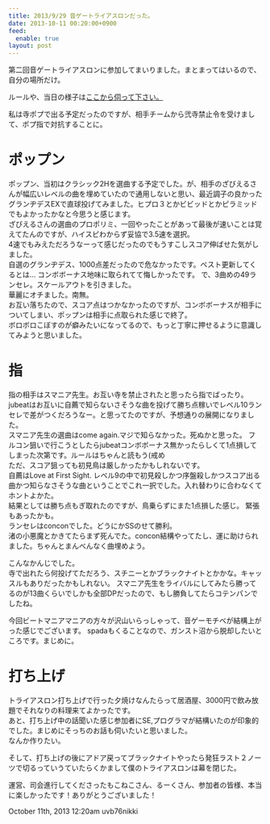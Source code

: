```yaml
---
title: 2013/9/29 音ゲートライアスロンだった。
date: 2013-10-11 00:20:00+0900
feed:
  enable: true
layout: post
---
```

<p>      第二回音ゲートライアスロンに参加してまいりました。まとまってはいるので、自分の場所だけ。    </p>    <p>      ルールや、当日の様子は<a href="http://togetter.com/li/570521" target="_blank">ここから伺って下さい。</a>    </p>    <p>      私は寺ポプで出る予定だったのですが、相手チームから弐寺禁止令を受けまして、ポプ指で対抗することに。    </p>    <h1>ポップン</h1>    <p>      ポップン、当初はクラシック2Hを選曲する予定でした。が、相手のざびえるさんが幅広いレベルの曲を埋めていたので通用しないと思い、最近調子の良かったグランヂデスEXで直球投げてみました。ヒプロ３とかビビッドとかピラミッドでもよかったかなと今思うと感じます。<br>      ざびえるさんの選曲のプロポリミ、一回やったことがあって最後が速いことは覚えてたんのですが、ハイスピわからず妥協で3.5速を選択。<br>      4速でもみえただろうなーって感じだったのでもうすこしスコア伸ばせた気がしました。<br>      自選のグランヂデス、1000点差だったので危なかったです。ベスト更新してくるとは…      コンボボーナス地味に取られてて悔しかったです。      で、3曲めの49ランセレ。スケールアウトを引きました。<br>      華麗にオチました。南無。<br>      お互い落ちたので、スコア点はつかなかったのですが、コンボボーナスが相手についてしまい、ポップンは相手に点取られた感じで終了。<br>      ボロボロこぼすのが癖みたいになってるので、もっと丁寧に押せるように意識してみようと思いました。    </p>    <h1>指</h1>    <p>      指の相手はスマニア先生。お互い寺を禁止されたと思ったら指でばったり。<br>      jubeatはお互いに自薦で知らないさそうな曲を投げて勝ち点稼いでレベル10ランセレで差がつくだろうなー。と思ってたのですが、予想通りの展開になりました。<br>      スマニア先生の選曲はcome again.マジで知らなかった。死ぬかと思った。      フルコン狙いで行こうとしたらjubeatコンボボーナス無かったらしくて1点損してしまった次第です。ルールはちゃんと読もう(戒め<br>      ただ、スコア狙っても初見鳥は厳しかったかもしれないです。<br>      自薦はLove at First Sight.      レベル9の中で初見殺しかつ序盤殺しかつスコア出る曲かつ知らなさそうな曲ということでこれ一択でした。入れ替わりに合わなくてホントよかた。<br>      結果としては勝ち点もぎ取れたのですが、鳥乗らずにまた1点損した感じ。      緊張もあったかも。<br>      ランセレはconconでした。どうにかSSのせて勝利。<br>      渚の小悪魔とかきてたらまず死んでた。concon結構やってたし、運に助けられました。ちゃんとまんべんなく曲埋めよう。    </p>    <p>      こんなかんじでした。<br>      寺で出れたら何投げてただろう、スチニーとかブラックナイトとかかな。キャッスルもありだったかもしれない。      スマニア先生をライバルにしてみたら勝ってるのが13曲くらいでしかも全部DPだったので、もし勝負してたらコテンパンでしたね。    </p>    <p>      今回ビートマニアマニアの方々が沢山いらっしゃって、音ゲーモチベが結構上がった感じでございます。      spadaもくることなので、ガンスト沼から脱却したいところです。まじめに。    </p>    <h1>打ち上げ</h1>    <p>      トライアスロン打ち上げで行った夕焼けなんたらって居酒屋、3000円で飲み放題でそれなりの料理来てよかったです。<br>      あと、打ち上げ中の話聞いた感じ参加者にSE,プログラマが結構いたのが印象的でした。まじめにそっちのお話も伺いたいと思いました。<br>      なんか作りたい。    </p>    <p>      そして、打ち上げの後にアドア戻ってブラックナイトやったら発狂ラスト２ノーツで切るっていうていたらくかまして僕のトライアスロンは幕を閉じた。    </p>    <p>      運営、司会進行してくださったもこねこさん、るーくさん、参加者の皆様、本当に楽しかったです！ありがとうございました！    </p>    <div id="footer">      <span id="timestamp"> October 11th, 2013 12:20am </span>      <span class="tag">uvb76nikki</span>    </div>
